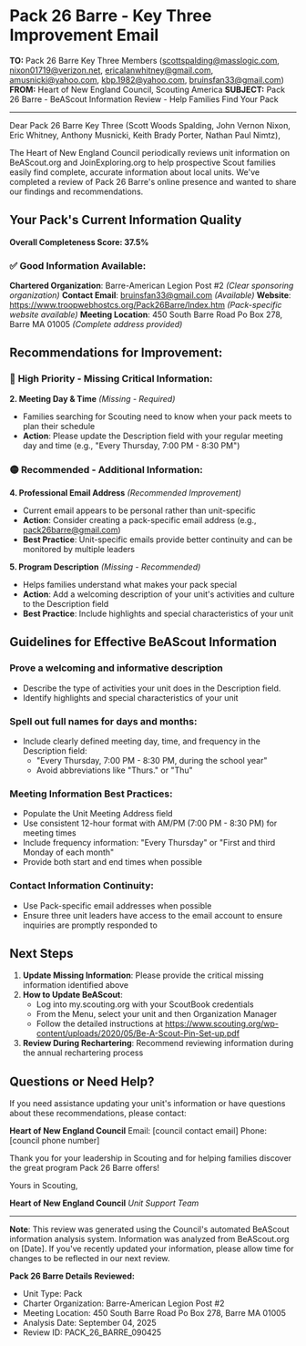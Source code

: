# Pack 26 Barre - Key Three Improvement Email

**TO:** Pack 26 Barre Key Three Members (scottspalding@masslogic.com, nixon01719@verizon.net, ericalanwhitney@gmail.com, amusnicki@yahoo.com, kbp.1982@yahoo.com, bruinsfan33@gmail.com)
**FROM:** Heart of New England Council, Scouting America
**SUBJECT:** Pack 26 Barre - BeAScout Information Review - Help Families Find Your Pack

---

Dear Pack 26 Barre Key Three (Scott Woods Spalding, John Vernon Nixon, Eric  Whitney, Anthony Musnicki, Keith Brady Porter, Nathan Paul Nimtz),

The Heart of New England Council periodically reviews unit information on BeAScout.org and JoinExploring.org to help prospective Scout families easily find complete, accurate information about local units. We've completed a review of Pack 26 Barre's online presence and wanted to share our findings and recommendations.

## Your Pack's Current Information Quality

**Overall Completeness Score: 37.5%**

### ✅ **Good Information Available:**
**Chartered Organization**: Barre-American Legion Post #2 *(Clear sponsoring organization)*
**Contact Email**: bruinsfan33@gmail.com *(Available)*
**Website**: https://www.troopwebhostcs.org/Pack26Barre/Index.htm *(Pack-specific website available)*
**Meeting Location**: 450 South Barre Road Po Box 278, Barre MA 01005 *(Complete address provided)*

## Recommendations for Improvement:

### 🔴 **High Priority - Missing Critical Information:**

**2. Meeting Day & Time** *(Missing - Required)*
- Families searching for Scouting need to know when your pack meets to plan their schedule
- **Action**: Please update the Description field with your regular meeting day and time (e.g., "Every Thursday, 7:00 PM - 8:30 PM")

### 🟡 **Recommended - Additional Information:**

**4. Professional Email Address** *(Recommended Improvement)*
- Current email appears to be personal rather than unit-specific
- **Action**: Consider creating a pack-specific email address (e.g., pack26barre@gmail.com)
- **Best Practice**: Unit-specific emails provide better continuity and can be monitored by multiple leaders

**5. Program Description** *(Missing - Recommended)*
- Helps families understand what makes your pack special
- **Action**: Add a welcoming description of your unit's activities and culture to the Description field
- **Best Practice**: Include highlights and special characteristics of your unit

## Guidelines for Effective BeAScout Information

### **Prove a welcoming and informative description**
- Describe the type of activities your unit does in the Description field.
- Identify highlights and special characteristics of your unit

### **Spell out full names for days and months:**
- Include clearly defined meeting day, time, and frequency in the Description field:
  - "Every Thursday, 7:00 PM - 8:30 PM, during the school year"
  - Avoid abbreviations like "Thurs." or "Thu"

### **Meeting Information Best Practices:**
- Populate the Unit Meeting Address field
- Use consistent 12-hour format with AM/PM (7:00 PM - 8:30 PM) for meeting times
- Include frequency information: "Every Thursday" or "First and third Monday of each month"
- Provide both start and end times when possible

### **Contact Information Continuity:**
- Use Pack-specific email addresses when possible
- Ensure three unit leaders have access to the email account to ensure inquiries are promptly responded to

## Next Steps

1. **Update Missing Information**: Please provide the critical missing information identified above
2. **How to Update BeAScout**: 
   - Log into my.scouting.org with your ScoutBook credentials
   - From the Menu, select your unit and then Organization Manager
   - Follow the detailed instructions at
     https://www.scouting.org/wp-content/uploads/2020/05/Be-A-Scout-Pin-Set-up.pdf
3. **Review During Rechartering**: Recommend reviewing information during the annual rechartering process

## Questions or Need Help?

If you need assistance updating your unit's information or have questions about these recommendations, please contact:

**Heart of New England Council**
Email: [council contact email]
Phone: [council phone number]

Thank you for your leadership in Scouting and for helping families discover the great program Pack 26 Barre offers!

Yours in Scouting,

**Heart of New England Council**
*Unit Support Team*

---

**Note**: This review was generated using the Council's automated BeAScout information analysis system. Information was analyzed from BeAScout.org on [Date]. If you've recently updated your information, please allow time for changes to be reflected in our next review.

**Pack 26 Barre Details Reviewed:**
- Unit Type: Pack
- Charter Organization: Barre-American Legion Post #2
- Meeting Location: 450 South Barre Road Po Box 278, Barre MA 01005
- Analysis Date: September 04, 2025
- Review ID: PACK_26_BARRE_090425